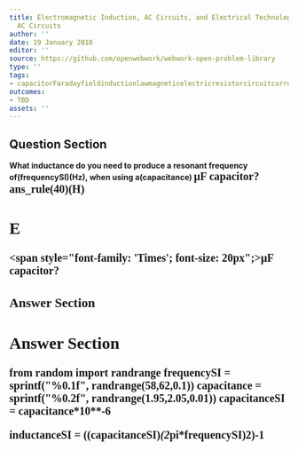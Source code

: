 ```yaml
---
title: Electromagnetic Induction, AC Circuits, and Electrical Technologies - RLC Series
  AC Circuits
author: ''
date: 19 January 2018
editor: ''
source: https://github.com/openwebwork/webwork-open-problem-library
type: ''
tags:
- capacitorFaradayfieldinductionlawmagneticelectricresistorcircuitcurrentresistorfrequency
outcomes:
- TBD
assets: ''
---
```


## Question Section 

<b>
What inductance do you need to produce a resonant frequency of(frequencySI)(Hz), when using a(capacitance) <span style="font-family: 'Times'; font-size: 20px";>&mu;F<span> capacitor?
ans_rule(40)(H)

## E
<span style="font-family: 'Times'; font-size: 20px";>&mu;F<span> capacitor?
### Answer Section


## Answer Section

from random import randrange
frequencySI = sprintf("%0.1f", randrange(58,62,0.1))
capacitance = sprintf("%0.2f", randrange(1.95,2.05,0.01))
capacitanceSI = capacitance*10**-6

inductanceSI = ((capacitanceSI)*(2*pi*frequencySI)**2)**-1